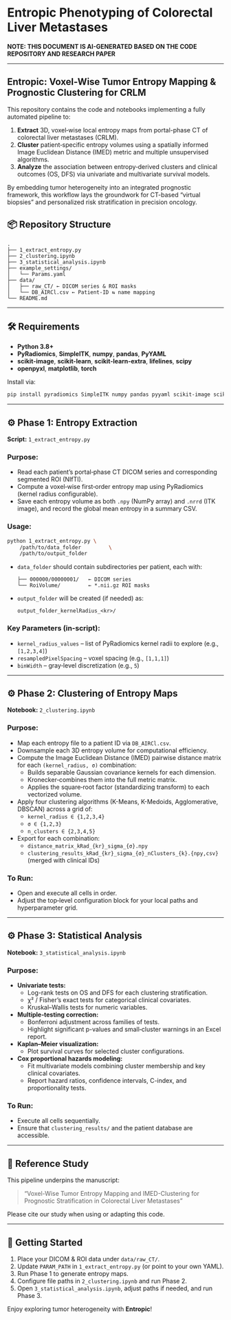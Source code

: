 
# Entropic Phenotyping of Colorectal Liver Metastases

**NOTE: THIS DOCUMENT IS AI-GENERATED BASED ON THE CODE REPOSITORY AND RESEARCH PAPER**

---

## Entropic: Voxel-Wise Tumor Entropy Mapping & Prognostic Clustering for CRLM

This repository contains the code and notebooks implementing a fully automated pipeline to:

1. **Extract** 3D, voxel‐wise local entropy maps from portal-phase CT of colorectal liver metastases (CRLM).  
2. **Cluster** patient‐specific entropy volumes using a spatially informed Image Euclidean Distance (IMED) metric and multiple unsupervised algorithms.  
3. **Analyze** the association between entropy‐derived clusters and clinical outcomes (OS, DFS) via univariate and multivariate survival models.

By embedding tumor heterogeneity into an integrated prognostic framework, this workflow lays the groundwork for CT-based “virtual biopsies” and personalized risk stratification in precision oncology.


## 📦 Repository Structure

```
.
├── 1_extract_entropy.py
├── 2_clustering.ipynb
├── 3_statistical_analysis.ipynb
├── example_settings/
│   └── Params.yaml
├── data/
│   ├── raw_CT/ ← DICOM series & ROI masks
│   └── DB_AIRCl.csv ← Patient‐ID ⇆ name mapping
└── README.md
```

---

## 🛠️ Requirements

- **Python 3.8+**  
- **PyRadiomics**, **SimpleITK**, **numpy**, **pandas**, **PyYAML**  
- **scikit-image**, **scikit-learn**, **scikit-learn-extra**, **lifelines**, **scipy**  
- **openpyxl**, **matplotlib**, **torch**

Install via:

```bash
pip install pyradiomics SimpleITK numpy pandas pyyaml scikit-image scikit-learn scikit-learn-extra lifelines scipy openpyxl matplotlib torch
```

---

## ⚙️ Phase 1: Entropy Extraction

**Script:** `1_extract_entropy.py`

### Purpose:

- Read each patient’s portal‐phase CT DICOM series and corresponding segmented ROI (NIfTI).
- Compute a voxel‐wise first‐order entropy map using PyRadiomics (kernel radius configurable).
- Save each entropy volume as both `.npy` (NumPy array) and `.nrrd` (ITK image), and record the global mean entropy in a summary CSV.

### Usage:

```bash
python 1_extract_entropy.py \
    /path/to/data_folder         \
    /path/to/output_folder
```

- `data_folder` should contain subdirectories per patient, each with:
  ```
  ├── 000000/00000001/   ← DICOM series
  └── RoiVolume/         ← *.nii.gz ROI masks
  ```
- `output_folder` will be created (if needed) as:
  ```
  output_folder_kernelRadius_<kr>/
  ```

### Key Parameters (in‐script):

- `kernel_radius_values` – list of PyRadiomics kernel radii to explore (e.g., `[1,2,3,4]`)
- `resampledPixelSpacing` – voxel spacing (e.g., `[1,1,1]`)
- `binWidth` – gray‐level discretization (e.g., `5`)

---

## ⚙️ Phase 2: Clustering of Entropy Maps

**Notebook:** `2_clustering.ipynb`

### Purpose:

- Map each entropy file to a patient ID via `DB_AIRCl.csv`.
- Downsample each 3D entropy volume for computational efficiency.
- Compute the Image Euclidean Distance (IMED) pairwise distance matrix for each `(kernel_radius, σ)` combination:
  - Builds separable Gaussian covariance kernels for each dimension.
  - Kronecker‐combines them into the full metric matrix.
  - Applies the square‐root factor (standardizing transform) to each vectorized volume.
- Apply four clustering algorithms (K-Means, K-Medoids, Agglomerative, DBSCAN) across a grid of:
  - `kernel_radius ∈ {1,2,3,4}`
  - `σ ∈ {1,2,3}`
  - `n_clusters ∈ {2,3,4,5}`
- Export for each combination:
  - `distance_matrix_kRad_{kr}_sigma_{σ}.npy`
  - `clustering_results_kRad_{kr}_sigma_{σ}_nClusters_{k}.{npy,csv}` (merged with clinical IDs)

### To Run:

- Open and execute all cells in order.
- Adjust the top‐level configuration block for your local paths and hyperparameter grid.

---

## ⚙️ Phase 3: Statistical Analysis

**Notebook:** `3_statistical_analysis.ipynb`

### Purpose:

- **Univariate tests:**
  - Log-rank tests on OS and DFS for each clustering stratification.
  - χ² / Fisher’s exact tests for categorical clinical covariates.
  - Kruskal–Wallis tests for numeric variables.
- **Multiple‐testing correction:**
  - Bonferroni adjustment across families of tests.
  - Highlight significant p-values and small‐cluster warnings in an Excel report.
- **Kaplan–Meier visualization:**
  - Plot survival curves for selected cluster configurations.
- **Cox proportional hazards modeling:**
  - Fit multivariate models combining cluster membership and key clinical covariates.
  - Report hazard ratios, confidence intervals, C-index, and proportionality tests.

### To Run:

- Execute all cells sequentially.
- Ensure that `clustering_results/` and the patient database are accessible.

---

## 📄 Reference Study

This pipeline underpins the manuscript:

> “Voxel-Wise Tumor Entropy Mapping and IMED-Clustering for Prognostic Stratification in Colorectal Liver Metastases”

Please cite our study when using or adapting this code.

---

## 🚀 Getting Started

1. Place your DICOM & ROI data under `data/raw_CT/`.
2. Update `PARAM_PATH` in `1_extract_entropy.py` (or point to your own YAML).
3. Run Phase 1 to generate entropy maps.
4. Configure file paths in `2_clustering.ipynb` and run Phase 2.
5. Open `3_statistical_analysis.ipynb`, adjust paths if needed, and run Phase 3.

Enjoy exploring tumor heterogeneity with **Entropic**!
```
